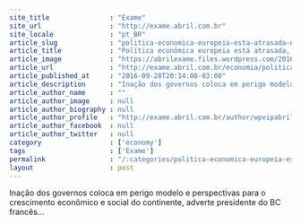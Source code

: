 ```yaml
---
site_title               : "Exame"
site_url                 : "http://exame.abril.com.br"
site_locale              : "pt_BR"
article_slug             : "politica-economica-europeia-esta-atrasada-diz-bc-da-franca"
article_title            : "Política econômica europeia está atrasada, diz BC da França"
article_image            : "https://abrilexame.files.wordpress.com/2016/10/size_960_16_9_142737649.jpg?quality=70&strip=all&w=960"
article_url              : "http://exame.abril.com.br/economia/politica-economica-europeia-esta-atrasada-diz-bc-da-franca/"
article_published_at     : "2016-09-28T20:14:08-03:00"
article_description      : "Inação dos governos coloca em perigo modelo e perspectivas para o crescimento econômico e social do continente, adverte presidente do BC francês..."
article_author_name      : ""
article_author_image     : null
article_author_biography : null
article_author_profile   : "http://exame.abril.com.br/author/wpvipabril/"
article_author_facebook  : null
article_author_twitter   : null
category                 : ['economy']
tags                     : ['Exame']
permalink                : "/:categories/politica-economica-europeia-esta-atrasada-diz-bc-da-franca/"
layout                   : post
---
```


Inação dos governos coloca em perigo modelo e perspectivas para o crescimento econômico e social do continente, adverte presidente do BC francês...

